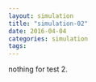 ```yaml
---
layout: simulation
title: "simulation-02"
date: 2016-04-04
categories: simulation
tags: 
---
```


nothing for test 2.
